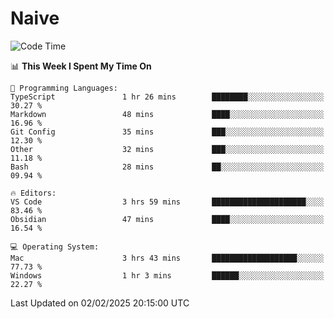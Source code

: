 # Naive
<!-- ## 日拱一卒，功不唐捐 -->
<!-- [![GitHub Streak](https://streak-stats.demolab.com/?user=XiaoXKKK)](https://git.io/streak-stats) -->
<!--START_SECTION:waka-->
![Code Time](http://img.shields.io/badge/Code%20Time-232%20hrs%2048%20mins-blue)

📊 **This Week I Spent My Time On** 

```text
💬 Programming Languages: 
TypeScript               1 hr 26 mins        ████████░░░░░░░░░░░░░░░░░   30.27 % 
Markdown                 48 mins             ████░░░░░░░░░░░░░░░░░░░░░   16.96 % 
Git Config               35 mins             ███░░░░░░░░░░░░░░░░░░░░░░   12.30 % 
Other                    32 mins             ███░░░░░░░░░░░░░░░░░░░░░░   11.18 % 
Bash                     28 mins             ██░░░░░░░░░░░░░░░░░░░░░░░   09.94 % 

🔥 Editors: 
VS Code                  3 hrs 59 mins       █████████████████████░░░░   83.46 % 
Obsidian                 47 mins             ████░░░░░░░░░░░░░░░░░░░░░   16.54 % 

💻 Operating System: 
Mac                      3 hrs 43 mins       ███████████████████░░░░░░   77.73 % 
Windows                  1 hr 3 mins         ██████░░░░░░░░░░░░░░░░░░░   22.27 % 
```


 Last Updated on 02/02/2025 20:15:00 UTC
<!--END_SECTION:waka-->
